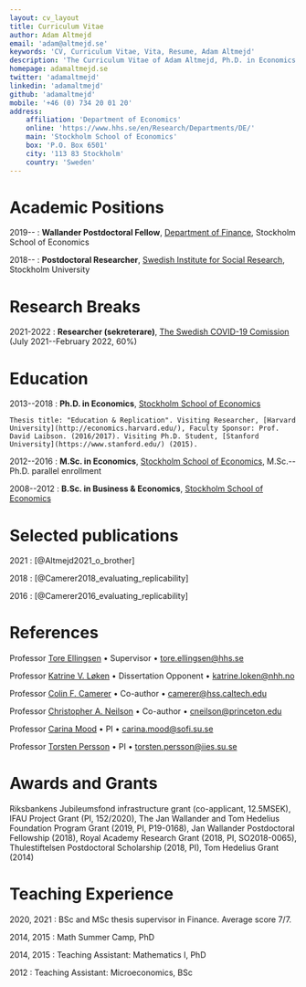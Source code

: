```yaml
---
layout: cv_layout
title: Curriculum Vitae
author: Adam Altmejd
email: 'adam@altmejd.se'
keywords: 'CV, Curriculum Vitae, Vita, Resume, Adam Altmejd'
description: 'The Curriculum Vitae of Adam Altmejd, Ph.D. in Economics.'
homepage: adamaltmejd.se
twitter: 'adamaltmejd'
linkedin: 'adamaltmejd'
github: 'adamaltmejd'
mobile: '+46 (0) 734 20 01 20'
address:
    affiliation: 'Department of Economics'
    online: 'https://www.hhs.se/en/Research/Departments/DE/'
    main: 'Stockholm School of Economics'
    box: 'P.O. Box 6501'
    city: '113 83 Stockholm'
    country: 'Sweden'
---
```



# Academic Positions

2019--
:   **Wallander Postdoctoral Fellow**, [Department of Finance](https://www.hhs.se/en/research/departments/df/), Stockholm School of Economics

2018--
:   **Postdoctoral Researcher**, [Swedish Institute for Social Research](https://www.sofi.su.se), Stockholm University

# Research Breaks

2021-2022
:   **Researcher (sekreterare)**, [The Swedish COVID-19 Comission](https://coronakommissionen.com) (July 2021--February 2022, 60%)

# Education

2013--2018
:   **Ph.D. in Economics**, [Stockholm School of Economics](https://www.hhs.se/en/Education/PhD/economics/)

    Thesis title: "Education & Replication". Visiting Researcher, [Harvard University](http://economics.harvard.edu/), Faculty Sponsor: Prof. David Laibson. (2016/2017). Visiting Ph.D. Student, [Stanford University](https://www.stanford.edu/) (2015).

2012--2016
:   **M.Sc. in Economics**, [Stockholm School of Economics](https://www.hhs.se/en/Education/MSc/MECON/), M.Sc.--Ph.D. parallel enrollment

2008--2012
:   **B.Sc. in Business & Economics**, [Stockholm School of Economics](https://www.hhs.se/en/Education/BSc/BE/)

# Selected publications

2021
:   [@Altmejd2021_o_brother]

2018
:   [@Camerer2018_evaluating_replicability]

2016
:   [@Camerer2016_evaluating_replicability]

# References

Professor [Tore Ellingsen](https://sites.google.com/site/tellingsensse/) • Supervisor • <tore.ellingsen@hhs.se>

Professor [Katrine V. Løken](https://sites.google.com/site/katrinecv/) • Dissertation Opponent • <katrine.loken@nhh.no>

Professor [Colin F. Camerer](http://www.hss.caltech.edu/content/colin-f-camerer) • Co-author • <camerer@hss.caltech.edu>

Professor [Christopher A. Neilson](https://christopherneilson.github.io) • Co-author • <cneilson@princeton.edu>

Professor [Carina Mood](https://www.su.se/profiles/carinam-1.185222) • PI • <carina.mood@sofi.su.se>

Professor [Torsten Persson](https://www.su.se/profiles/tpers-1.182602) • PI • <torsten.persson@iies.su.se>

# Awards and Grants
Riksbankens Jubileumsfond infrastructure grant (co-applicant, 12.5MSEK), IFAU Project Grant (PI, 152/2020), The Jan Wallander and Tom Hedelius Foundation Program Grant (2019, PI, P19-0168), Jan Wallander Postdoctoral Fellowship (2018), Royal Academy Research Grant (2018, PI, SO2018-0065), Thulestiftelsen Postdoctoral Scholarship (2018, PI), Tom Hedelius Grant (2014)

# Teaching Experience

2020, 2021
:   BSc and MSc thesis supervisor in Finance. Average score 7/7.

2014, 2015
:   Math Summer Camp, PhD

2014, 2015
:   Teaching Assistant: Mathematics I, PhD

2012
:   Teaching Assistant: Microeconomics, BSc
